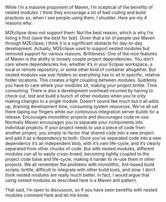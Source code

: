 While I’m a massive proponent of Maven, I’m sceptical of the benefits of nested modules. I think they encourage a lot of bad coding and build practices so, when I see people using them, I shudder. Here are my 4 reasons why:

M2Eclipse does not support them: Not the best reason, which is why I’m listing it first (save the best for last). Given that a lot of people use Maven through M2Eclipse, I think it is a significant obstacle for day-to-day development. Actually, M2Eclipse used to support nested modules but removed support for various reasons.
Brittleness:﻿ One of the nice features of Maven is the ability to loosely couple project dependencies. You don’t care where dependencies live, whether it’s in your Eclipse workspace, a local or remote repository, or some other kind of container altogether. But nested modules use sub-folders so everything has to sit in specific, relative folder locations. This creates a tight coupling between modules. Suddenly you have to care where your modules sit, making your project brittle.
Time consuming: There is also a development overhead incurred by having to check out, test and build a bunch of other modules when you’re only making changes to a single module. Doesn’t sound like much but it all adds up, draining development time, consuming system resources. We’ve all sat there taping our fingers while our continuous integration server builds for a release.
Encourages monolithic projects and discourages code re-use. Normally Maven encourages you to separate your components into individual projects. If your project needs to use a piece of code from another project, you simply re-factor that shared code into a new project and add it as a dependency to both. Once you’ve separated code into a new dependency it’s an independent blob, with it’s own life-cycle, and it’s clearly separated from other chunks of code. But with nested modules, different modules can all to easily cross-breed, becoming tightly coupled to the project code base and life-cycle, making it harder to re-use them in other projects.
We all remember the problems with monolithic, Ant-based build scripts: brittle, difficult to integrate with other build tools, and slow. I don’t think nested modules are really much better. In fact, I would argue that using nested modules as described here is a Maven anti pattern.

That said, I’m open to discussion, so if you have seen benefits with nested modules comment here and let me know.